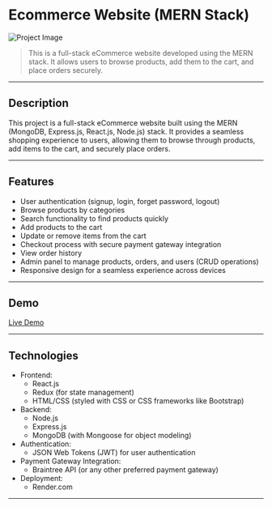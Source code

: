 # Ecommerce Website (MERN Stack)

![Project Image](![image](https://github.com/imnamix/Ecommerse-in-mern/assets/140718104/5ac8937d-1b7d-42ab-bdc3-68f9350a78aa))

> This is a full-stack eCommerce website developed using the MERN stack. It allows users to browse products, add them to the cart, and place orders securely.

---


## Description

This project is a full-stack eCommerce website built using the MERN (MongoDB, Express.js, React.js, Node.js) stack. It provides a seamless shopping experience to users, allowing them to browse through products, add items to the cart, and securely place orders.

---

## Features

- User authentication (signup, login, forget password, logout)
- Browse products by categories
- Search functionality to find products quickly
- Add products to the cart
- Update or remove items from the cart
- Checkout process with secure payment gateway integration
- View order history
- Admin panel to manage products, orders, and users (CRUD operations)
- Responsive design for a seamless experience across devices

---

## Demo

[Live Demo](https://jkecommerse.onrender.com)

---

## Technologies

- Frontend:
  - React.js
  - Redux (for state management)
  - HTML/CSS (styled with CSS or CSS frameworks like Bootstrap)
- Backend:
  - Node.js
  - Express.js
  - MongoDB (with Mongoose for object modeling)
- Authentication:
  - JSON Web Tokens (JWT) for user authentication
- Payment Gateway Integration:
  - Braintree API (or any other preferred payment gateway)
- Deployment:
  - Render.com
  
---
